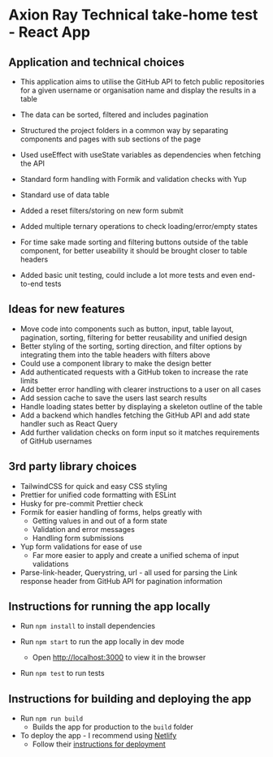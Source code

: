 # Axion Ray Technical take-home test - React App

## Application and technical choices

- This application aims to utilise the GitHub API to fetch public repositories for a given username or organisation name and display the results in a table
- The data can be sorted, filtered and includes pagination

- Structured the project folders in a common way by separating components and pages with sub sections of the page
- Used useEffect with useState variables as dependencies when fetching the API
- Standard form handling with Formik and validation checks with Yup
- Standard use of data table
- Added a reset filters/storing on new form submit
- Added multiple ternary operations to check loading/error/empty states
- For time sake made sorting and filtering buttons outside of the table component, for better useability it should be brought closer to table headers
- Added basic unit testing, could include a lot more tests and even end-to-end tests

## Ideas for new features

- Move code into components such as button, input, table layout, pagination, sorting, filtering for better reusability and unified design
- Better styling of the sorting, sorting direction, and filter options by integrating them into the table headers with filters above
- Could use a component library to make the design better
- Add authenticated requests with a GitHub token to increase the rate limits
- Add better error handling with clearer instructions to a user on all cases
- Add session cache to save the users last search results
- Handle loading states better by displaying a skeleton outline of the table
- Add a backend which handles fetching the GitHub API and add state handler such as React Query
- Add further validation checks on form input so it matches requirements of GitHub usernames

## 3rd party library choices

- TailwindCSS for quick and easy CSS styling
- Prettier for unified code formatting with ESLint
- Husky for pre-commit Prettier check
- Formik for easier handling of forms, helps greatly with
  - Getting values in and out of a form state
  - Validation and error messages
  - Handling form submissions
- Yup form validations for ease of use
  - Far more easier to apply and create a unified schema of input validations
- Parse-link-header, Querystring, url - all used for parsing the Link response header from GitHub API for pagination information

## Instructions for running the app locally

- Run `npm install` to install dependencies
- Run `npm start` to run the app locally in dev mode

  - Open [http://localhost:3000](http://localhost:3000) to view it in the browser

- Run `npm test` to run tests

## Instructions for building and deploying the app

- Run `npm run build`
  - Builds the app for production to the `build` folder
- To deploy the app - I recommend using [Netlify](https://www.netlify.com/)
  - Follow their [instructions for deployment](https://docs.netlify.com/welcome/add-new-site/)
